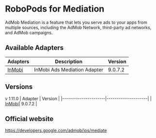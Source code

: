 # RoboPods for Mediation

AdMob Mediation is a feature that lets you serve ads to your apps from multiple sources, including the AdMob Network, third-party ad networks, and AdMob campaigns. 
## Available Adapters

| Adapters                         | Description                   | Version |
|----------------------------------|-------------------------------|---------|
| [InMobi](ios-inmobi/)            | InMobi Ads Mediation Adapter  | 9.0.7.2 |

## Versions

v 1.11.0 
| Adapter              | Version             | 
|----------------------|---------------------|
| [InMobi](ios-inmobi/)| 9.0.7.2             |

## Official website

https://developers.google.com/admob/ios/mediate
